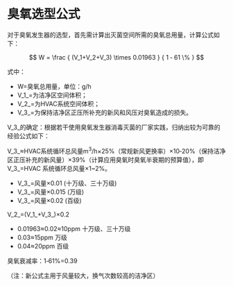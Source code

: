 # 臭氧选型公式

对于臭氧发生器的选型，首先需计算出灭菌空间所需的臭氧总用量，计算公式如下：

$$ W = \frac { (V_1+V_2+V_3) \times 0.01963 } { 1 ‐ 61 \% } $$

式中：

- W=臭氧总用量，单位：g/h
- V_1_=为洁净区空间体积；
- V_2_=为HVAC系统空间体积；
- V_3_=为保持洁净区正压所补充的新风和风压对臭氧造成的损失。

V_3_的确定：根据若干使用臭氧发生器消毒灭菌的厂家实践，归纳出较为可靠的经验公式如下：

V_3_≈HVAC系统循环总风量m<sup>3</sup>/h×25%（常规新风更换率）×10‐20%（保持洁净区正压补充的新风量）×39%（计算应用臭氧时臭氧半衰期的预算值），即 V_3_=HVAC 系统循环总风量×1~2%。

- V_3_=风量×0.01 (十万级、三十万级)
- V_3_=风量×0.015 (万级)
- V_3_=风量×0.02 (百级)

V_2_=(V_1_+V_3_)×0.2

- 0.01963≈0.02≈10ppm 十万级、三十万级
- 0.03≈15ppm 万级
- 0.04≈20ppm 百级

臭氧衰减率：1‐61%=0.39

（注：新公式主用于风量较大，换气次数较高的洁净区）
